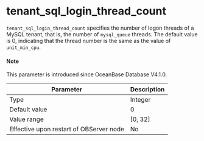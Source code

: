 # tenant_sql_login_thread_count

`tenant_sql_login_thread_count` specifies the number of logon threads of a MySQL tenant, that is, the number of `mysql_queue` threads. The default value is 0, indicating that the thread number is the same as the value of `unit_min_cpu`. 

<main id="notice" type='explain'>
  <h4>Note</h4>
  <p>This parameter is introduced since OceanBase Database V4.1.0. </p>
</main>

| **Parameter** | **Description** |
| --- | --- |
| Type | Integer |
| Default value | 0 |
| Value range | \[0, 32] |
| Effective upon restart of OBServer node | No |